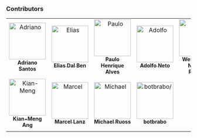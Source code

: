 ### Contributors

<table>
<tr>
    <td align="center" style="word-wrap: break-word; width: 150.0; height: 150.0">
        <a href=https://github.com/sleipnir>
            <img src=https://avatars.githubusercontent.com/u/342502?v=4 width="100;"  alt=Adriano Santos/>
            <br />
            <sub style="font-size:14px"><b>Adriano Santos</b></sub>
        </a>
    </td>
    <td align="center" style="word-wrap: break-word; width: 150.0; height: 150.0">
        <a href=https://github.com/eliasdarruda>
            <img src=https://avatars.githubusercontent.com/u/19327513?v=4 width="100;"  alt=Elias Dal Ben/>
            <br />
            <sub style="font-size:14px"><b>Elias Dal Ben</b></sub>
        </a>
    </td>
    <td align="center" style="word-wrap: break-word; width: 150.0; height: 150.0">
        <a href=https://github.com/h3nrique>
            <img src=https://avatars.githubusercontent.com/u/813562?v=4 width="100;"  alt=Paulo Henrique Alves/>
            <br />
            <sub style="font-size:14px"><b>Paulo Henrique Alves</b></sub>
        </a>
    </td>
    <td align="center" style="word-wrap: break-word; width: 150.0; height: 150.0">
        <a href=https://github.com/adolfont>
            <img src=https://avatars.githubusercontent.com/u/79562?v=4 width="100;"  alt=Adolfo Neto/>
            <br />
            <sub style="font-size:14px"><b>Adolfo Neto</b></sub>
        </a>
    </td>
    <td align="center" style="word-wrap: break-word; width: 150.0; height: 150.0">
        <a href=https://github.com/wesleimp>
            <img src=https://avatars.githubusercontent.com/u/42675056?v=4 width="100;"  alt=Weslei Juan Novaes Pereira/>
            <br />
            <sub style="font-size:14px"><b>Weslei Juan Novaes Pereira</b></sub>
        </a>
    </td>
    <td align="center" style="word-wrap: break-word; width: 150.0; height: 150.0">
        <a href=https://github.com/joeljuca>
            <img src=https://avatars.githubusercontent.com/u/673884?v=4 width="100;"  alt=Joel Jucá/>
            <br />
            <sub style="font-size:14px"><b>Joel Jucá</b></sub>
        </a>
    </td>
</tr>
<tr>
    <td align="center" style="word-wrap: break-word; width: 150.0; height: 150.0">
        <a href=https://github.com/kianmeng>
            <img src=https://avatars.githubusercontent.com/u/134518?v=4 width="100;"  alt=Kian-Meng Ang/>
            <br />
            <sub style="font-size:14px"><b>Kian-Meng Ang</b></sub>
        </a>
    </td>
    <td align="center" style="word-wrap: break-word; width: 150.0; height: 150.0">
        <a href=https://github.com/marcellanz>
            <img src=https://avatars.githubusercontent.com/u/12616445?v=4 width="100;"  alt=Marcel Lanz/>
            <br />
            <sub style="font-size:14px"><b>Marcel Lanz</b></sub>
        </a>
    </td>
    <td align="center" style="word-wrap: break-word; width: 150.0; height: 150.0">
        <a href=https://github.com/mruoss>
            <img src=https://avatars.githubusercontent.com/u/695307?v=4 width="100;"  alt=Michael Ruoss/>
            <br />
            <sub style="font-size:14px"><b>Michael Ruoss</b></sub>
        </a>
    </td>
    <td align="center" style="word-wrap: break-word; width: 150.0; height: 150.0">
        <a href=https://github.com/botbrabo>
            <img src=https://avatars.githubusercontent.com/u/99917379?v=4 width="100;"  alt=botbrabo/>
            <br />
            <sub style="font-size:14px"><b>botbrabo</b></sub>
        </a>
    </td>
</tr>
</table>
